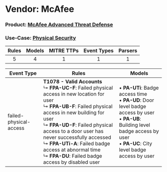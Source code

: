Vendor: McAfee
==============
### Product: [McAfee Advanced Threat Defense](../ds_mcafee_mcafee_advanced_threat_defense.md)
### Use-Case: [Physical Security](../../../../UseCases/uc_physical_security.md)

| Rules | Models | MITRE TTPs | Event Types | Parsers |
|:-----:|:------:|:----------:|:-----------:|:-------:|
|   5   |   4    |     1      |      1      |    1    |

| Event Type             | Rules                                                                                                                                                                                                                                                                                                                                                                                           | Models                                                                                                                                                                                              |
| ---------------------- | ----------------------------------------------------------------------------------------------------------------------------------------------------------------------------------------------------------------------------------------------------------------------------------------------------------------------------------------------------------------------------------------------- | --------------------------------------------------------------------------------------------------------------------------------------------------------------------------------------------------- |
| failed-physical-access | <b>T1078 - Valid Accounts</b><br> ↳ <b>FPA-UC-F</b>: Failed physical access in new location for user<br> ↳ <b>FPA-UB-F</b>: Failed physical access in new building for user<br> ↳ <b>FPA-UD-F</b>: Failed physical access to a door user has never successfully accessed<br> ↳ <b>FPA-UTi-A</b>: Failed badge access at abnormal time<br> ↳ <b>FPA-DU</b>: Failed badge access by disabled user |  • <b>PA-UTi</b>: Badge access time<br> • <b>PA-UD</b>: Door level badge access by user<br> • <b>PA-UB</b>: Building level badge access by user<br> • <b>PA-UC</b>: City level badge access by user |